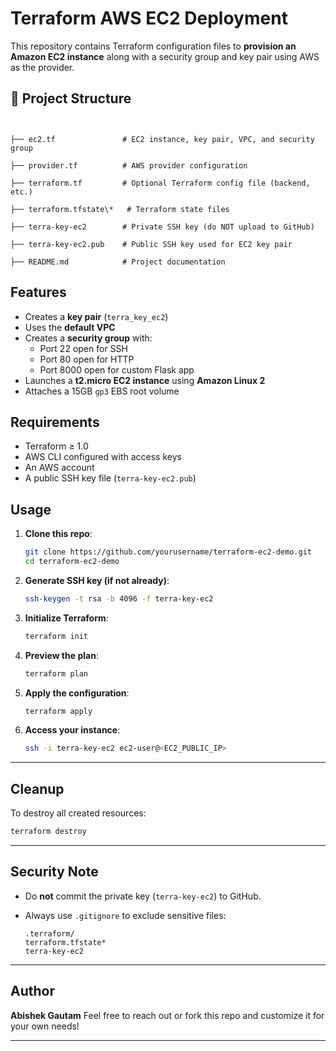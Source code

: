 

#  Terraform AWS EC2 Deployment

This repository contains Terraform configuration files to **provision an Amazon EC2 instance** along with a security group and key pair using AWS as the provider.

## 📁 Project Structure

```


├── ec2.tf               # EC2 instance, key pair, VPC, and security group

├── provider.tf          # AWS provider configuration

├── terraform.tf         # Optional Terraform config file (backend, etc.)

├── terraform.tfstate\*   # Terraform state files

├── terra-key-ec2        # Private SSH key (do NOT upload to GitHub)

├── terra-key-ec2.pub    # Public SSH key used for EC2 key pair

├── README.md            # Project documentation

```


## Features

- Creates a **key pair** (`terra_key_ec2`)
- Uses the **default VPC**
- Creates a **security group** with:
  - Port 22 open for SSH
  - Port 80 open for HTTP
  - Port 8000 open for custom Flask app
- Launches a **t2.micro EC2 instance** using **Amazon Linux 2**
- Attaches a 15GB `gp3` EBS root volume



## Requirements

- Terraform ≥ 1.0
- AWS CLI configured with access keys
- An AWS account
- A public SSH key file (`terra-key-ec2.pub`)



## Usage

1. **Clone this repo**:
   ```bash
   git clone https://github.com/yourusername/terraform-ec2-demo.git
   cd terraform-ec2-demo


2. **Generate SSH key (if not already)**:

   ```bash
   ssh-keygen -t rsa -b 4096 -f terra-key-ec2
   ```

3. **Initialize Terraform**:

   ```bash
   terraform init
   ```

4. **Preview the plan**:

   ```bash
   terraform plan
   ```

5. **Apply the configuration**:

   ```bash
   terraform apply
   ```

6. **Access your instance**:

   ```bash
   ssh -i terra-key-ec2 ec2-user@<EC2_PUBLIC_IP>
   ```

---

## Cleanup

To destroy all created resources:

```bash
terraform destroy
```

---

## Security Note

* Do **not** commit the private key (`terra-key-ec2`) to GitHub.
* Always use `.gitignore` to exclude sensitive files:

  ```
  .terraform/
  terraform.tfstate*
  terra-key-ec2
  ```

---

## Author

**Abishek Gautam**
Feel free to reach out or fork this repo and customize it for your own needs!

---




